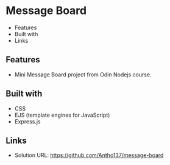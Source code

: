 # Message Board

- Features
- Built with
- Links

## Features

- Mini Message Board project from Odin Nodejs course.

## Built with

- CSS 
- EJS (template engines for JavaScript)
- Express.js

## Links

- Solution URL: https://github.com/Antho137/message-board
